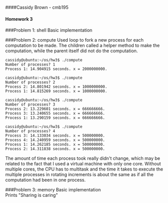 ####Cassidy Brown - cmb195
#### Homework 3

###Problem 1: shell
Basic implementation  


###Problem 2: compute
Used loop to fork a new process for each computation to be made. The children called a helper method to make the computation, while the parent itself did not do the computation.

```
cassidy@ubuntu:~/os/hw3$ ./compute
Number of processes? 1
Process 1: 14.904915 seconds. x = 2000000000.

cassidy@ubuntu:~/os/hw3$ ./compute
Number of processes? 2
Process 2: 14.801942 seconds. x = 1000000000.
Process 1: 14.815269 seconds. x = 1000000000.

cassidy@ubuntu:~/os/hw3$ ./compute
Number of processes? 3
Process 2: 13.229601 seconds. x = 666666666.
Process 3: 13.240655 seconds. x = 666666666.
Process 1: 13.290159 seconds. x = 666666666.

cassidy@ubuntu:~/os/hw3$ ./compute
Number of processes? 4
Process 3: 14.133034 seconds. x = 500000000.
Process 4: 14.240959 seconds. x = 500000000.
Process 1: 14.262185 seconds. x = 500000000.
Process 2: 14.311838 seconds. x = 500000000.
```

The amount of time each process took really didn't change, which may be related to the fact that I used a virtual machine with only one core. Without multiple cores, the CPU has to multitask and the time it takes to execute the multiple processes in rotating increments is about the same as if all the computation had been in one process.


###Problem 3: memory
Basic implementation  
Prints "Sharing is caring"